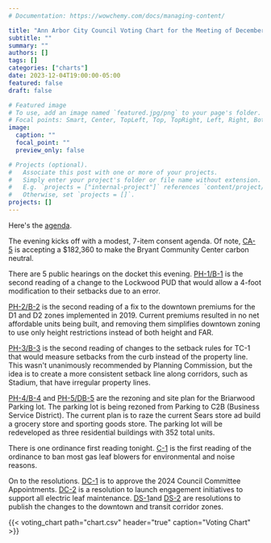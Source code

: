 ```yaml
---
# Documentation: https://wowchemy.com/docs/managing-content/

title: "Ann Arbor City Council Voting Chart for the Meeting of December 4, 2023"
subtitle: ""
summary: ""
authors: []
tags: []
categories: ["charts"]
date: 2023-12-04T19:00:00-05:00
featured: false
draft: false

# Featured image
# To use, add an image named `featured.jpg/png` to your page's folder.
# Focal points: Smart, Center, TopLeft, Top, TopRight, Left, Right, BottomLeft, Bottom, BottomRight.
image:
  caption: ""
  focal_point: ""
  preview_only: false

# Projects (optional).
#   Associate this post with one or more of your projects.
#   Simply enter your project's folder or file name without extension.
#   E.g. `projects = ["internal-project"]` references `content/project/deep-learning/index.md`.
#   Otherwise, set `projects = []`.
projects: []
---
```


Here's the [agenda](https://a2gov.legistar.com/MeetingDetail.aspx?ID=1062186&GUID=E4F826E3-059E-4EBB-B09E-BBF7D4E4FBA8&Options=&Search=).

The evening kicks off with a modest, 7-item consent agenda. Of note, [CA-5](https://a2gov.legistar.com/LegislationDetail.aspx?ID=6430466&GUID=4943203F-DFEE-43CC-BD7A-3B6E873ADDA8&Options=&Search=) is accepting a $182,360 to make the Bryant Community Center carbon neutral.

There are 5 public hearings on the docket this evening. [PH-1/B-1](https://a2gov.legistar.com/LegislationDetail.aspx?ID=6393397&GUID=0A7A0C42-23B7-498D-8958-497684B6C938&Options=&Search=) is the second reading of a change to the Lockwood PUD that would allow a 4-foot modification to their setbacks due to an error.

[PH-2/B-2](https://a2gov.legistar.com/LegislationDetail.aspx?ID=6393398&GUID=EECA0B9F-3593-4CD4-B080-55614B761C83&Options=&Search=) is the second reading of a fix to the downtown premiums for the D1 and D2 zones implemented in 2019. Current premiums resulted in no net affordable units being built, and removing them simplifies downtown zoning to use only height restrictions instead of both height and FAR.

[PH-3/B-3](https://a2gov.legistar.com/LegislationDetail.aspx?ID=6393399&GUID=0A64E817-8471-4AC5-A8C3-68FA299DEFB0&Options=&Search=) is the second reading of changes to the setback rules for TC-1 that would measure setbacks from the curb instead of the property line. This wasn't unanimously recommended by Planning Commission, but the idea is to create a more consistent setback line along corridors, such as Stadium, that have irregular property lines.

[PH-4/B-4](https://a2gov.legistar.com/LegislationDetail.aspx?ID=6393400&GUID=8E2B562A-B0F8-4F01-90E1-28BFF2BC4104&Options=&Search=) and [PH-5/DB-5](https://a2gov.legistar.com/LegislationDetail.aspx?ID=6430463&GUID=3FC3EF98-B859-407E-8A6F-09ED399EBDB9&Options=&Search=) are the rezoning and site plan for the Briarwood Parking lot. The parking lot is being rezoned from Parking to C2B (Business Service District). The current plan is to raze the current Sears store ad build a grocery store and sporting goods store. The parking lot will be redeveloped as three residential buildings with 352 total units.

There is one ordinance first reading tonight. [C-1](https://a2gov.legistar.com/MeetingDetail.aspx?ID=1062186&GUID=E4F826E3-059E-4EBB-B09E-BBF7D4E4FBA8&Options=&Search=) is the first reading of the ordinance to ban most gas leaf blowers for environmental and noise reasons.

On to the resolutions. [DC-1](https://a2gov.legistar.com/LegislationDetail.aspx?ID=6434097&GUID=16D195F1-0E42-4016-975D-A1F002EE45DA&Options=&Search=) is to approve the 2024 Council Committee Appointments. [DC-2](https://a2gov.legistar.com/LegislationDetail.aspx?ID=6440495&GUID=851E1827-40D7-44D1-98F9-8A22FF7F32C4&Options=&Search=) is a resolution to launch engagement initiatives to support all electric leaf maintenance. [DS-1](https://a2gov.legistar.com/LegislationDetail.aspx?ID=6430456&GUID=1F119E6D-DE31-41EA-90FB-8ADD4845C20C&Options=&Search=)and [DS-2](https://a2gov.legistar.com/LegislationDetail.aspx?ID=6430457&GUID=BEF36A2E-5E19-439C-8421-FB46004814BE&Options=&Search=) are resolutions to publish the changes to the downtown and transit corridor zones.

{{< voting_chart path="chart.csv" header="true" caption="Voting Chart" >}}
